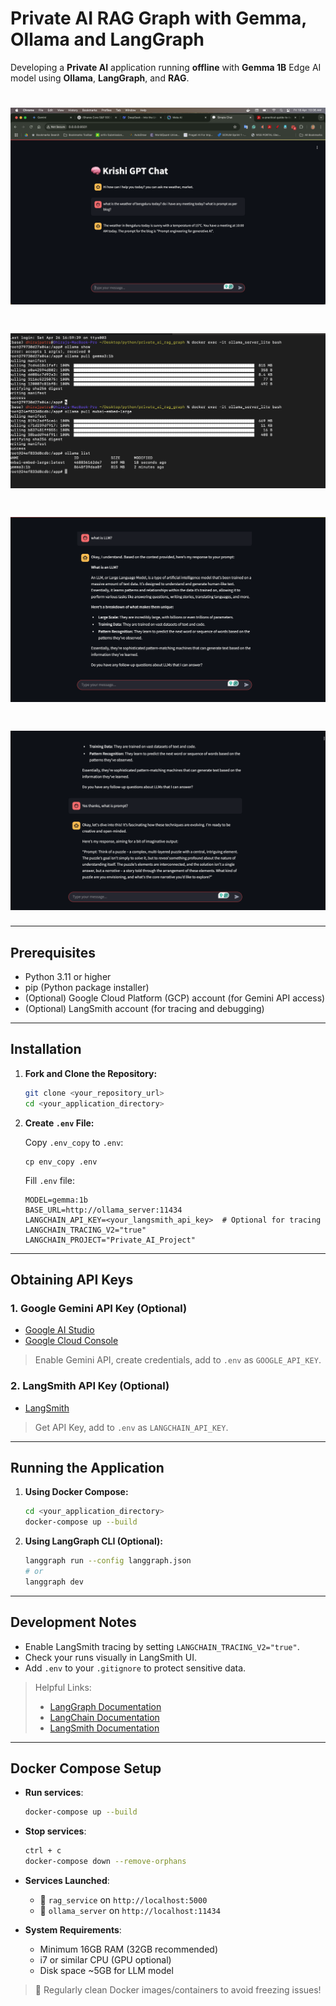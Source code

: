 # Private AI RAG Graph with Gemma, Ollama and LangGraph

Developing a **Private AI** application running **offline** with **Gemma 1B** Edge AI model using **Ollama**, **LangGraph**, and **RAG**.

# ![KrishiGPT Chatbot](./images/multiagentworking.png "KrishiGPT Chatbot")
# ![Ollama Pulling Models](./images/1.png "Pulling down both model")
# ![RAG based response](./images/2.png "RAG based response")
# ![RAG based continue chat](./images/3.png "RAG based continue chat")

---

## **Prerequisites**

- Python 3.11 or higher
- pip (Python package installer)
- (Optional) Google Cloud Platform (GCP) account (for Gemini API access)
- (Optional) LangSmith account (for tracing and debugging)

---

## **Installation**

1. **Fork and Clone the Repository:**

    ```bash
    git clone <your_repository_url>
    cd <your_application_directory>
    ```

2. **Create `.env` File:**

    Copy `.env_copy` to `.env`:

    ```
    cp env_copy .env
    ```

    Fill `.env` file:

    ```
    MODEL=gemma:1b
    BASE_URL=http://ollama_server:11434
    LANGCHAIN_API_KEY=<your_langsmith_api_key>  # Optional for tracing
    LANGCHAIN_TRACING_V2="true"
    LANGCHAIN_PROJECT="Private_AI_Project"
    ```

---

## **Obtaining API Keys**

### 1. Google Gemini API Key (Optional)

- [Google AI Studio](https://makersuite.google.com/)
- [Google Cloud Console](https://cloud.google.com/)

> Enable Gemini API, create credentials, add to `.env` as `GOOGLE_API_KEY`.

### 2. LangSmith API Key (Optional)

- [LangSmith](https://smith.langchain.com/)

> Get API Key, add to `.env` as `LANGCHAIN_API_KEY`.

---

## **Running the Application**

1. **Using Docker Compose:**

    ```bash
    cd <your_application_directory>
    docker-compose up --build
    ```

2. **Using LangGraph CLI (Optional):**

    ```bash
    langgraph run --config langgraph.json
    # or
    langgraph dev
    ```

---

## **Development Notes**

- Enable LangSmith tracing by setting `LANGCHAIN_TRACING_V2="true"`.
- Check your runs visually in LangSmith UI.
- Add `.env` to your `.gitignore` to protect sensitive data.

> Helpful Links:
> - [LangGraph Documentation](https://python.langchain.com/docs/langgraph)
> - [LangChain Documentation](https://python.langchain.com/docs/get_started/introduction)
> - [LangSmith Documentation](https://docs.smith.langchain.com/)

---

## **Docker Compose Setup**

- **Run services**:

    ```bash
    docker-compose up --build
    ```

- **Stop services**:

    ```bash
    ctrl + c
    docker-compose down --remove-orphans
    ```

- **Services Launched**:
    - 🚀 `rag_service` on `http://localhost:5000`
    - 🧠 `ollama_server` on `http://localhost:11434`

- **System Requirements**:
    - Minimum 16GB RAM (32GB recommended)
    - i7 or similar CPU (GPU optional)
    - Disk space ~5GB for LLM model

> 🛑 Regularly clean Docker images/containers to avoid freezing issues!

